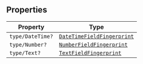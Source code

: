 ## Properties

| Property                                   | Type                                                      |
| ------------------------------------------ | --------------------------------------------------------- |
| <a id="typedatetime"></a> `type/DateTime?` | [`DateTimeFieldFingerprint`](DateTimeFieldFingerprint.md) |
| <a id="typenumber"></a> `type/Number?`     | [`NumberFieldFingerprint`](NumberFieldFingerprint.md)     |
| <a id="typetext"></a> `type/Text?`         | [`TextFieldFingerprint`](TextFieldFingerprint.md)         |
